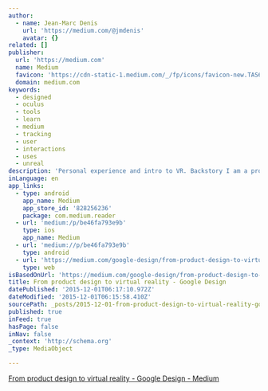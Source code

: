 ```yaml
---
author:
  - name: Jean-Marc Denis
    url: 'https://medium.com/@jmdenis'
    avatar: {}
related: []
publisher:
  url: 'https://medium.com'
  name: Medium
  favicon: 'https://cdn-static-1.medium.com/_/fp/icons/favicon-new.TAS6uQ-Y7kcKgi0xjcYHXw.ico'
  domain: medium.com
keywords:
  - designed
  - oculus
  - tools
  - learn
  - medium
  - tracking
  - user
  - interactions
  - uses
  - unreal
description: 'Personal experience and intro to VR. Backstory I am a product designer at Google, and I joined the company through Sparrow, a French startup that got acquired on July 20, 2012. Since then, I worked with the Gmail team to build from scratch a flagship product that became Inbox by Gmail.'
inLanguage: en
app_links:
  - type: android
    app_name: Medium
    app_store_id: '828256236'
    package: com.medium.reader
  - url: 'medium:/p/be46fa793e9b'
    type: ios
    app_name: Medium
  - url: 'medium://p/be46fa793e9b'
    type: android
  - url: 'https://medium.com/google-design/from-product-design-to-virtual-reality-be46fa793e9b'
    type: web
isBasedOnUrl: 'https://medium.com/google-design/from-product-design-to-virtual-reality-be46fa793e9b#.jte1etlqj'
title: From product design to virtual reality - Google Design
datePublished: '2015-12-01T06:17:10.972Z'
dateModified: '2015-12-01T06:15:58.410Z'
sourcePath: _posts/2015-12-01-from-product-design-to-virtual-reality-google-design.md
published: true
inFeed: true
hasPage: false
inNav: false
_context: 'http://schema.org'
_type: MediaObject

---
```

[From product design to virtual reality - Google Design - Medium][0]

[0]: https://medium.com/google-design/from-product-design-to-virtual-reality-be46fa793e9b